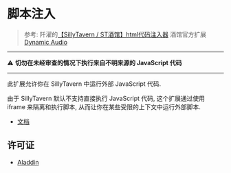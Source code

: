 # 脚本注入

> 参考:
阡濯的[【SillyTavern / ST酒馆】html代码注入器](https://greasyfork.org/zh-CN/scripts/503174-sillytavern-st%E9%85%92%E9%A6%86-html%E4%BB%A3%E7%A0%81%E6%B3%A8%E5%85%A5%E5%99%A8)
酒馆官方扩展 [Dynamic Audio](https://github.com/SillyTavern/Extension-Audio)

---

⚠ **切勿在未经审查的情况下执行来自不明来源的 JavaScript 代码**

---

此扩展允许你在 SillyTavern 中运行外部 JavaScript 代码.

由于 SillyTavern 默认不支持直接执行 JavaScript 代码, 这个扩展通过使用 iframe 来隔离和执行脚本, 从而让你在某些受限的上下文中运行外部脚本.

- [文档](https://n0vi028.github.io/JS-Slash-Runner-Doc/)

## 许可证

- [Aladdin](licenses/Aladdin)
